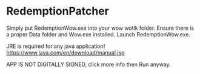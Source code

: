 # RedemptionPatcher
Simply put RedemptionWow.exe into your wow wotlk folder. Ensure there is a proper Data folder and Wow.exe installed. Launch RedemptionWow.exe.

JRE is required for any java application!
https://www.java.com/en/download/manual.jsp

APP IS NOT DIGITALLY SIGNED, click more info then Run anyway.
